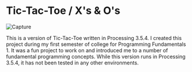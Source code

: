 # Tic-Tac-Toe / X's & O's
 
![Capture](https://user-images.githubusercontent.com/74914758/169681964-207d5b8d-92d9-4d55-b1c7-83ae56d7768b.PNG)
 
This is a version of Tic-Tac-Toe written in Processing 3.5.4. I created this project during my first semester of college for Programming Fundamentals 1. 
It was a fun project to work on and introduced me to a number of fundamental programming concepts. While this version runs in Processing 3.5.4, it has 
not been tested in any other environments.
